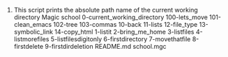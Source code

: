 1. This script prints the absolute path name of the current working directory
Magic school
0-current_working_directory
100-lets_move
101-clean_emacs
102-tree
103-commas
10-back
11-lists
12-file_type
13-symbolic_link
14-copy_html
1-listit
2-bring_me_home
3-listfiles
4-listmorefiles
5-listfilesdigitonly
6-firstdirectory
7-movethatfile
8-firstdelete
9-firstdirdeletion
README.md
school.mgc
